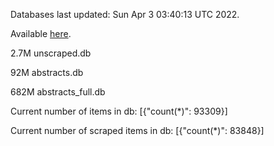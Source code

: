 Databases last updated: Sun Apr  3 03:40:13 UTC 2022. 

Available [here](https://github.com/cbeauhilton/ash-db/releases).

2.7M	unscraped.db

92M	abstracts.db

682M	abstracts_full.db

Current number of items in db:
[{"count(*)": 93309}]

Current number of scraped items in db:
[{"count(*)": 83848}]
